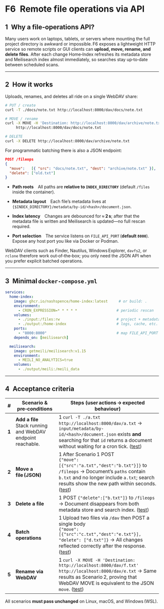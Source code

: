 # F6 Remote file operations via API

## 1 Why a file‑operations API?

Many users work on laptops, tablets, or servers where mounting the full project
directory is awkward or impossible. F6 exposes a lightweight HTTP service so
remote scripts or GUI clients can **upload, move, rename, and delete files**.
After each change Home‑Index refreshes its metadata store and Meilisearch index
almost immediately, so searches stay up‑to‑date between scheduled scans.

---

## 2 How it works

Uploads, renames, and deletes all ride on a single WebDAV share:

```bash
# PUT / create
curl -T ./docs/note.txt http://localhost:8000/dav/docs/note.txt

# MOVE / rename
curl -X MOVE -H 'Destination: http://localhost:8000/dav/archive/note.txt' \
     http://localhost:8000/dav/docs/note.txt

# DELETE
curl -X DELETE http://localhost:8000/dav/archive/note.txt
```

For programmatic batching there is also a JSON endpoint:

```json
POST /fileops
{
  "move":   [{ "src": "docs/note.txt", "dest": "archive/note.txt" }],
  "delete": ["old.txt"]
}
```

* **Path roots** All paths are **relative to `INDEX_DIRECTORY`**
  (default `/files` inside the container).

* **Metadata layout** Each file’s metadata lives at
  `{$INDEX_DIRECTORY}/metadata/by-id/<hash>/document.json`.

* **Index latency** Changes are debounced for ≈ **2 s**; after that the metadata
  file is written and Meilisearch is updated—no full rescan required.

* **Port selection** The service listens on
  `FILE_API_PORT` (**default `8000`**).
  Expose any host port you like via Docker or Podman.

WebDAV clients such as Finder, Nautilus, Windows Explorer, `davfs2`, or
`rclone` therefore work out‑of‑the‑box; you only need the JSON API when you
prefer explicit batched operations.

---

## 3 Minimal `docker-compose.yml`

```yaml
services:
  home-index:
    image: ghcr.io/nashspence/home-index:latest     # or build: .
    environment:
      - CRON_EXPRESSION=* * * * *                  # periodic rescan
    volumes:
      - ./input:/files:rw                          # project + metadata
      - ./output:/home-index                       # logs, cache, etc.
    ports:
      - "8000:8000"                                # map FILE_API_PORT
    depends_on: [meilisearch]

  meilisearch:
    image: getmeili/meilisearch:v1.15
    environment:
      - MEILI_NO_ANALYTICS=true
    volumes:
      - ./output/meili:/meili_data
```

---

## 4 Acceptance criteria

| #     | Scenario & pre‑conditions                                      | Steps (user actions → expected behaviour)                                                                                                                                                                 |
| ----- | -------------------------------------------------------------- | --------------------------------------------------------------------------------------------------------------------------------------------------------------------------------------------------------- |
| **1** | **Add a file**<br>Stack running and WebDAV endpoint reachable. | 1 `curl -T ./a.txt http://localhost:8000/dav/a.txt` → `input/metadata/by-id/<hash>/document.json` exists **and** searching for that `id` returns a document without waiting for a cron tick. ([test](tests/acceptance/test_s1.py)) |
| **2** | **Move a file (JSON)**                                         | 1 After Scenario 1 POST<br>`{"move":[{"src":"a.txt","dest":"b.txt"}]}` to `/fileops` → Document’s `paths` contain `b.txt` and no longer include `a.txt`; search results show the new path within seconds. ([test](tests/acceptance/test_s2.py)) |
| **3** | **Delete a file**                                              | 1 POST `{"delete":["b.txt"]}` to `/fileops` → Document disappears from both metadata store and search index. ([test](tests/acceptance/test_s3.py)) |
| **4** | **Batch operations**                                           | 1 Upload two files via `/dav` then POST a single body<br>`{"move":[{"src":"c.txt","dest":"e.txt"}], "delete": ["d.txt"]}` → All changes reflected correctly after the response. ([test](tests/acceptance/test_s4.py)) |
| **5** | **Rename via WebDAV**                                          | 1 `curl -X MOVE -H 'Destination: http://localhost:8000/dav/f.txt' http://localhost:8000/dav/e.txt` → Same results as Scenario 2, proving that WebDAV MOVE is equivalent to the JSON `move`. ([test](tests/acceptance/test_s5.py)) |

All scenarios **must pass unchanged** on Linux, macOS, and Windows (WSL).
